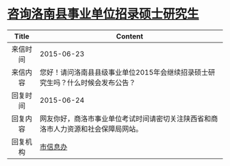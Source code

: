 # <a href="http://www.shangluo.gov.cn/zmhd/ldxxxx.jsp?urltype=leadermail.LeaderMailContentUrl&wbtreeid=1112&leadermailid=3208">咨询洛南县事业单位招录硕士研究生</a>
|Title|Content|
|:---:|---|
|来信时间|2015-06-23|
|来信内容|您好！请问洛南县县级事业单位2015年会继续招录硕士研究生吗？什么时候会发布公告？|
|回复时间|2015-06-24|
|回复内容|网友你好，商洛市事业单位考试时间请密切关注陕西省和商洛市人力资源和社会保障局网站。|
|回复机构|<a href="../../categories/agencies/市信息办.md">市信息办</a>|